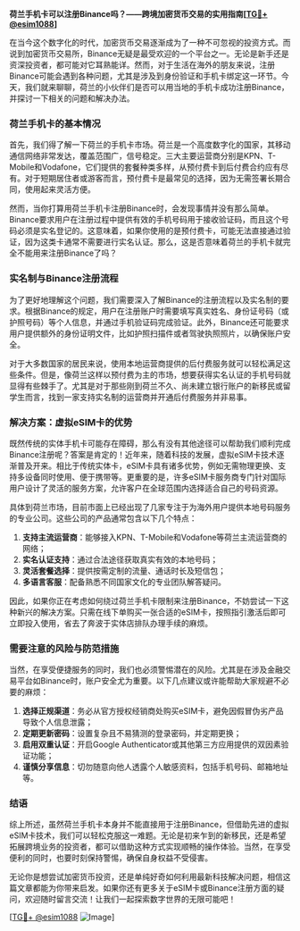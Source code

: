 **荷兰手机卡可以注册Binance吗？——跨境加密货币交易的实用指南[[TG💪+ @esim1088](https://t.me/s/esim1088)]**

在当今这个数字化的时代，加密货币交易逐渐成为了一种不可忽视的投资方式。而说到加密货币交易所，Binance无疑是最受欢迎的一个平台之一。无论是新手还是资深投资者，都可能对它耳熟能详。然而，对于生活在海外的朋友来说，注册Binance可能会遇到各种问题，尤其是涉及到身份验证和手机卡绑定这一环节。今天，我们就来聊聊，荷兰的小伙伴们是否可以用当地的手机卡成功注册Binance，并探讨一下相关的问题和解决办法。

### 荷兰手机卡的基本情况

首先，我们得了解一下荷兰的手机卡市场。荷兰是一个高度数字化的国家，其移动通信网络非常发达，覆盖范围广，信号稳定。三大主要运营商分别是KPN、T-Mobile和Vodafone，它们提供的套餐种类多样，从预付费卡到后付费合约应有尽有。对于短期居住者或游客而言，预付费卡是最常见的选择，因为无需签署长期合同，使用起来灵活方便。

然而，当你打算用荷兰手机卡注册Binance时，会发现事情并没有那么简单。Binance要求用户在注册过程中提供有效的手机号码用于接收验证码，而且这个号码必须是实名登记的。这意味着，如果你使用的是预付费卡，可能无法直接通过验证，因为这类卡通常不需要进行实名认证。那么，这是否意味着荷兰的手机卡就完全不能用来注册Binance了吗？

### 实名制与Binance注册流程

为了更好地理解这个问题，我们需要深入了解Binance的注册流程以及实名制的要求。根据Binance的规定，用户在注册账户时需要填写真实姓名、身份证号码（或护照号码）等个人信息，并通过手机验证码完成验证。此外，Binance还可能要求用户提供额外的身份证明文件，比如护照扫描件或者驾驶执照照片，以确保账户安全。

对于大多数国家的居民来说，使用本地运营商提供的后付费服务就可以轻松满足这些条件。但是，像荷兰这样以预付费为主的市场，想要获得实名认证的手机号码就显得有些棘手了。尤其是对于那些刚到荷兰不久、尚未建立银行账户的新移民或留学生而言，找到一家支持实名制的运营商并开通后付费服务并非易事。

### 解决方案：虚拟eSIM卡的优势

既然传统的实体手机卡可能存在障碍，那么有没有其他途径可以帮助我们顺利完成Binance注册呢？答案是肯定的！近年来，随着科技的发展，虚拟eSIM卡技术逐渐普及开来。相比于传统实体卡，eSIM卡具有诸多优势，例如无需物理更换、支持多设备同时使用、便于携带等。更重要的是，许多eSIM卡服务商专门针对国际用户设计了灵活的服务方案，允许客户在全球范围内选择适合自己的号码资源。

具体到荷兰市场，目前市面上已经出现了几家专注于为海外用户提供本地号码服务的专业公司。这些公司的产品通常包含以下几个特点：

1. **支持主流运营商**：能够接入KPN、T-Mobile和Vodafone等荷兰主流运营商的网络；
2. **实名认证支持**：通过合法途径获取真实有效的本地号码；
3. **灵活套餐选择**：提供按需定制的流量、通话时长及短信包；
4. **多语言客服**：配备熟悉不同国家文化的专业团队解答疑问。

因此，如果你正在考虑如何绕过荷兰手机卡限制来注册Binance，不妨尝试一下这种新兴的解决方案。只需在线下单购买一张合适的eSIM卡，按照指引激活后即可立即投入使用，省去了奔波于实体店排队办理手续的麻烦。

### 需要注意的风险与防范措施

当然，在享受便捷服务的同时，我们也必须警惕潜在的风险。尤其是在涉及金融交易平台如Binance时，账户安全尤为重要。以下几点建议或许能帮助大家规避不必要的麻烦：

1. **选择正规渠道**：务必从官方授权经销商处购买eSIM卡，避免因假冒伪劣产品导致个人信息泄露；
2. **定期更新密码**：设置复杂且不易猜测的登录密码，并定期更换；
3. **启用双重认证**：开启Google Authenticator或其他第三方应用提供的双因素验证功能；
4. **谨慎分享信息**：切勿随意向他人透露个人敏感资料，包括手机号码、邮箱地址等。

### 结语

综上所述，虽然荷兰手机卡本身并不能直接用于注册Binance，但借助先进的虚拟eSIM卡技术，我们可以轻松克服这一难题。无论是初来乍到的新移民，还是希望拓展跨境业务的投资者，都可以借助这种方式实现顺畅的操作体验。当然，在享受便利的同时，也要时刻保持警惕，确保自身权益不受侵害。

无论你是想尝试加密货币投资，还是单纯好奇如何利用最新科技解决问题，相信这篇文章都能为你带来启发。如果你还有更多关于eSIM卡或Binance注册方面的疑问，欢迎随时留言交流！让我们一起探索数字世界的无限可能吧！

[[TG💪+ @esim1088](https://t.me/s/esim1088) ![Image](https://i.postimg.cc/4NQfJmqS/Snipaste-2025-05-13-00-14-12.png)]
